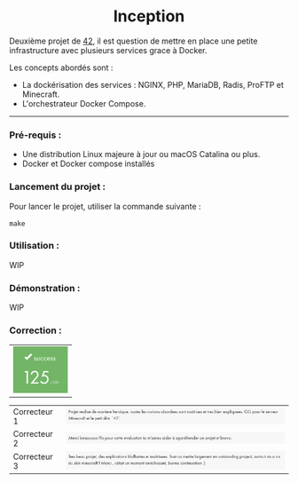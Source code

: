 <h1 align="center">Inception</h1>

Deuxième projet de [42](https://42.fr/), il est question de mettre en place une petite infrastructure avec plusieurs services grace à Docker.

Les concepts abordés sont :

- La dockérisation des services : NGINX, PHP, MariaDB, Radis, ProFTP et Minecraft.
- L'orchestrateur Docker Compose.

---

### Pré-requis :

- Une distribution Linux majeure à jour ou macOS Catalina ou plus.
- Docker et Docker compose installés

### Lancement du projet :

Pour lancer le projet, utiliser la commande suivante :

```
make
```

### Utilisation :

WIP

### Démonstration :

WIP

### Correction :

| |
| --- |
| <img src="./img/note.png" style="zoom: 50%;" /> |

| | |
| --- | --- |
| Correcteur 1 | <img src="./img/correction1.png" style="zoom: 67%;" /> |
| Correcteur 2 | <img src="./img/correction2.png" style="zoom:67%;" /> |
| Correcteur 3 | <img src="./img/correction3.png" style="zoom:67%;" /> |
